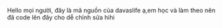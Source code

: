 Hello mọi người, đây là mã nguồn
của
 davaslife ạ,em học và làm
 theo nên đâ 
code lên
 đây
 cho dễ chỉnh
sửa
 hihi
